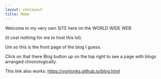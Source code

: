 ```yaml
---
layout: vonlayout
title: Home
---
```


Welcome to my very own SITE here on the WORLD WIDE WEB

(it cost nothing for me to host this lol).

Um so this is the front page of the blog I guess.

Click on that there Blog button up on the top right to see a page with blogs arranged chronologically.

This link also works: <a href="https://vontonks.github.io/blog.html">https://vontonks.github.io/blog.html</a>
